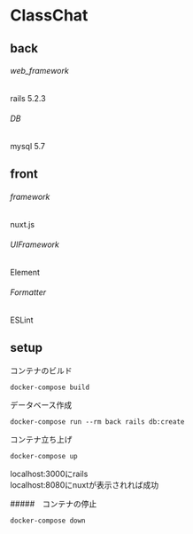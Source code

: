 # ClassChat

## back 
###### web_framework
rails 5.2.3
###### DB  
mysql 5.7 
## front 
###### framework
nuxt.js
###### UIFramework
Element
###### Formatter
ESLint

## setup
コンテナのビルド
```
docker-compose build
```
データベース作成
```
docker-compose run --rm back rails db:create
```
コンテナ立ち上げ
```
docker-compose up
```
localhost:3000にrails  
localhost:8080にnuxtが表示されれば成功

#####　コンテナの停止
```
docker-compose down
```
